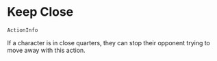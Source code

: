 # Keep Close

`ActionInfo`

If a character is in close quarters, they can stop their opponent trying to move away with this action.